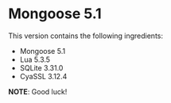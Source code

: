 Mongoose 5.1
============

This version contains the following ingredients:

  * Mongoose 5.1
  * Lua 5.3.5
  * SQLite 3.31.0
  * CyaSSL 3.12.4

**NOTE**: Good luck!
